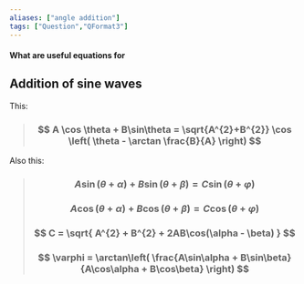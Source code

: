 ```yaml
---
aliases: ["angle addition"]
tags: ["Question","QFormat3"]
---
```


#### What are useful equations for
## Addition of sine waves
This:
> ### $$ A \cos \theta + B\sin\theta = \sqrt{A^{2}+B^{2}} \cos \left( \theta - \arctan \frac{B}{A} \right) $$ 

Also this:
> ### $$ A\sin(\theta+\alpha) + B\sin(\theta+\beta) = C \sin( \theta + \varphi ) $$
> ### $$ A\cos(\theta+\alpha) + B\cos(\theta+\beta) = C \cos( \theta + \varphi ) $$
> ### $$ C = \sqrt{ A^{2} + B^{2} + 2AB\cos(\alpha - \beta) } $$
> ### $$ \varphi = \arctan\left( \frac{A\sin\alpha + B\sin\beta}{A\cos\alpha + B\cos\beta} \right) $$
